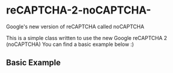 reCAPTCHA-2-noCAPTCHA-
======================

Google's new version of reCAPTCHA called noCAPTCHA
<br>
<p>
This is a simple class written to use the new Google reCAPTCHA 2 (noCAPTCHA)
You can find a basic example below :)
</p>
<h2>Basic Example</h2>

